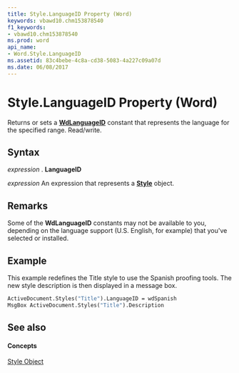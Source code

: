 ```yaml
---
title: Style.LanguageID Property (Word)
keywords: vbawd10.chm153878540
f1_keywords:
- vbawd10.chm153878540
ms.prod: word
api_name:
- Word.Style.LanguageID
ms.assetid: 83c4bebe-4c8a-cd38-5083-4a227c09a07d
ms.date: 06/08/2017
---
```



# Style.LanguageID Property (Word)

Returns or sets a  **[WdLanguageID](wdlanguageid-enumeration-word.md)** constant that represents the language for the specified range. Read/write.


## Syntax

 _expression_ . **LanguageID**

 _expression_ An expression that represents a **[Style](style-object-word.md)** object.


## Remarks

Some of the  **WdLanguageID** constants may not be available to you, depending on the language support (U.S. English, for example) that you've selected or installed.


## Example

This example redefines the Title style to use the Spanish proofing tools. The new style description is then displayed in a message box.


```vb
ActiveDocument.Styles("Title").LanguageID = wdSpanish 
MsgBox ActiveDocument.Styles("Title").Description
```


## See also


#### Concepts


[Style Object](style-object-word.md)

